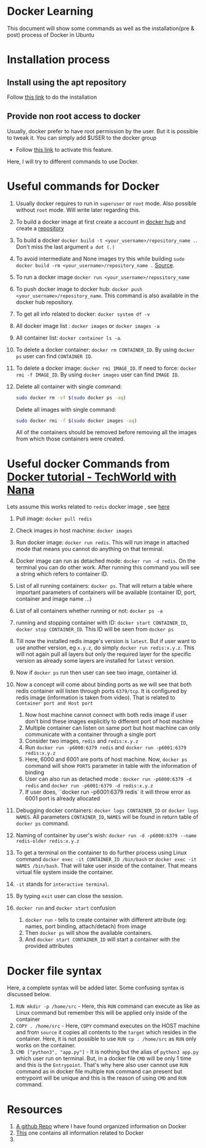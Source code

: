 Docker Learning
===============

This document will show some commands as well as the installation(pre & post) process of Docker in Ubuntu

# Installation process

## Install using the apt repository

Follow [this link](https://docs.docker.com/engine/install/ubuntu/#install-using-the-repository) to do the installation

## Provide non root access to docker

Usually, docker prefer to have root permission by the user. But it is possible to tweak it. You can simply add $USER to the docker group
- Follow [this link](https://docs.docker.com/engine/install/linux-postinstall/#manage-docker-as-a-non-root-user) to activate this feature.

Here, I will try to  different commands to use Docker.

# Useful commands for Docker

1. Usually docker requires to run in `superuser` or `root` mode. Also possible without `root` mode. Will write later regarding this.
1. To build a docker image at first create a account in [docker hub](https://docs.docker.com/docker-hub/#step-1-sign-up-for-a-docker-account) and create a [repository](https://docs.docker.com/docker-hub/#step-2-create-your-first-repository)
1. To build a docker `docker build -t <your_username>/repository_name .`. Don't miss the last argument `a dot (.)`
1. To avoid intermediate and None images try this while building `sudo docker build -rm <your_username>/repository_name .` [Source](https://forums.docker.com/t/how-to-remove-none-images-after-building/7050/7).
1. To run a docker image `docker run <your_username>/repository_name`
1. To push docker image to docker hub: `docker push <your_username>/repository_name`. This command is also available in the docker hub repository.
1. To get all info related to docker: `docker system df -v`
1. All docker image list : `docker images` or `docker images -a`
1. All container list: `docker container ls -a`.
1. To delete a docker container: `docker rm CONTAINER_ID`. By using `docker ps` user can find `CONTAINER ID`.
1. To delete a docker image: `docker rmi IMAGE_ID`. If need to force: `docker rmi -f IMAGE_ID`. By using `docker images` user can find `IMAGE ID`.
1. Delete all container with single command:

    ```sh
    sudo docker rm -vf $(sudo docker ps -aq)
    ```

    Delete all images with single command:

    ```sh
    sudo docker rmi -f $(sudo docker images -aq)
    ```

    All of the containers should be removed before removing all the images from which those containers were created.

# Useful docker Commands from [Docker tutorial - TechWorld with Nana](https://www.youtube.com/watch?v=3c-iBn73dDE&ab_channel=TechWorldwithNana)

Lets assume this works related to `redis` docker image , see [here](https://hub.docker.com/_/redis)

1. Pull image: `docker pull redis`
1. Check images in host machine: `docker images`
1. Run docker image: `docker run redis`. This will run image in attached mode that means you cannot do anything on that terminal.
1. Docker image can run as detached mode: `docker run -d redis`. On the terminal you can do other work. After running this command you will see a string which refers to container ID.
1. List of all running containers: `docker ps`. That will return a table where important parameters of containers will be available (container ID, port, container and image name ...)
1. List of all containers whether running or not: `docker ps -a`
1. running and stopping container with ID: `docker start CONTAINER_ID`, `docker stop CONTAINER_ID`. This ID will be seen from `docker ps`
1. Till now the installed redis image's version is `latest`. But if user want to use another version, eg `x.y.z`, do simply `docker run redis:x.y.z`. This will not again pull all layers but only the required layer for the specific version as already some layers are installed for `latest` version.
1. Now if `docker ps` run then user can see two image, container id.
1. Now a concept will come about binding ports as we will see that both redis container will listen through ports `6379/tcp`. It is configured by redis image (information is taken from video). That is related to `Container port and Host port`
    
    1. Now host machine cannot connect with both redis image if user don't bind these images explicitly to different port of host machine
    1. Multiple container can listen on same port but host machine can only communicate with a container through a single port
    1. Consider two images, `redis` and `redis:x.y.z`
    1. Run `docker run -p6000:6379 redis` and `docker run -p6001:6379 redis:x.y.z`
    1. Here, 6000 and 6001 are ports of host machine. Now, `docker ps` command will show `PORTS` parameter in table with the information of binding
    1. User can also run as detached mode : `docker run -p6000:6379 -d redis` and `docker run -p6001:6379 -d redis:x.y.z`
    1. If user does, ``docker run -p6001:6379 redis` it will throw error as 6001 port is already allocated

1. Debugging docker containers: `docker logs CONTAINER_ID` or `docker logs NAMES`. All parameters `CONTAINER_ID`, `NAMES` will be found in return table of `docker ps` command.
1. Naming of container by user's wish: `docker run -d -p6000:6379 --name redis-older redis:x.y.z`
1. To get a terminal on the container to do further process using Linux command `docker exec -it CONTAINER_ID /bin/bash` or `docker exec -it NAMES /bin/bash`. That will take user inside of the container. That means virtual file system inside the container. 
1. `-it` stands for `interactive terminal`.
1. By typing `exit` user can close the session.
1. `docker run` and `docker start` confusion

    1. `docker run` - tells to create container with different attribute (eg: names, port binding, attach/detach) from image
    1.  Then `docker ps` will show the available containers.
    1. And `docker start CONTAINER_ID` will start a container with the provided attributes


# Docker file syntax

Here, a complete syntax will be added later. Some confusing syntax is discussed below.

1. `RUN mkdir -p /home/src` - Here, this `RUN` command can execute as like as Linux command but remember this will be applied only inside of the container
1. `COPY . /home/src` - Here, `COPY` command executes on the HOST machine and from `source` it copies all contents to the `target` which resides in the container. Here, it is not possible to use `RUN cp . /home/src` as `RUN` only works on the container.
1. `CMD ["python3", "app.py"]` - It is nothing but the alias of `python3 app.py` which user run on terminal. But, in a docker file `CMD` will be only 1 time and this is the `Entrypoint`. That's why here also user cannot use `RUN` command as in docker file multiple `RUN` command can present but entrypoint will be unique and this is the reason of using `CMD` and `RUN` command.


# Resources
1. [A github Repo](https://github.com/prakhar1989/docker-curriculum) where I have found organized information on Docker
1. [This](https://docker-curriculum.com/) one contains all information related to Docker
1.
